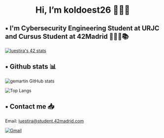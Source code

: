 <h1 align="center"> Hi, I’m koldoest26 🙋🏻‍♂️ </h1>

## ▪️ I'm Cybersecurity Engineering Student at URJC and Cursus Student at 42Madrid 👨🏻‍💻📚 

<a href="https://github.com/oakoudad/badge42"><img src="https://badge.mediaplus.ma/colorfulwaves/luestira?1337Badge=off&UM6P=off" alt="luestira's 42 stats" /></a>

## ▪️ Github stats 📊

![gemartin GitHub stats](https://github-readme-stats.vercel.app/api?username=koldoest26&show_icons=true&theme=cobalt)

![Top Langs](https://github-readme-stats.vercel.app/api/top-langs/?username=koldoest26&layout=compact&theme=cobalt)


## ▪️ Contact me 📥

Email: luestira@student.42madrid.com

<a href='mailto:luestira@student.42madrid.com' target="_blank"><img alt='Gmail' src='https://img.shields.io/badge/Gmail-100000?style=flat&logo=Gmail&logoColor=white&labelColor=EA4335&color=EA4335'/></a>
</a>
